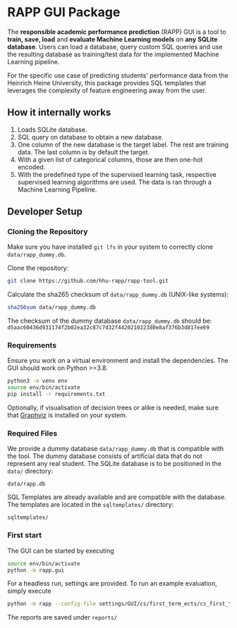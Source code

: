 # RAPP GUI Package

The **responsible academic performance prediction** (RAPP) GUI is a tool to **train, save, load** and **evaluate Machine Learning models** on **any SQLite database**. Users can load a database, query custom SQL queries and use the resulting database as training/test data for the implemented Machine Learning pipeline.

For the specific use case of predicting students' performance data from the Heinrich Heine University, this package provides SQL templates that leverages the complexity of feature engineering away from the user.

## How it internally works

1. Loads SQLite database.
2. SQL query on database to obtain a new database.
3. One column of the new database is the target label. The rest are training data. The last column is by default the target.
4. With a given list of categorical columns, those are then one-hot encoded.
5. With the predefined type of the supervised learning task, respective supervised learning algorithms are used. The data is ran through a Machine Learning Pipeline.

## Developer Setup

### Cloning the Repository

Make sure you have installed `git lfs` in your system to correctly clone `data/rapp_dummy.db`.

Clone the repository:
```bash
git clone https://github.com/hhu-rapp/rapp-tool.git
```

Calculate the sha265 checksum of `data/rapp_dummy.db` (UNIX-like systems):
```bash
sha256sum data/rapp_dummy.db
```

The checksum of the dummy database `data/rapp_dummy.db` should be:
`d5aac60436d931174f2b02ea32c87c7d32f442021022380e8af376b3d817ee69`

### Requirements

Ensure you work on a virtual environment and install the dependencies.
The GUI should work on Python >=3.8.

```bash
python3 -m venv env
source env/bin/activate
pip install -r requirements.txt
```

Optionally, if visualisation of decision trees or alike is needed,
make sure that [Graphviz](https://graphviz.org/download/) is installed on your
system.

### Required Files

We provide a dummy database `data/rapp_dummy.db` that is compatible with the tool.
The dummy database consists of artificial data that do not represent any real student.
The SQLite database is to be positioned in the `data/` directory:

```tree
data/rapp.db
```

SQL Templates are already available and are compatible with the database. The templates are located in the `sqltemplates/` directory:

```tree
sqltemplates/
```

### First start

The GUI can be started by executing

```bash
source env/bin/activate
python -m rapp.gui
```

For a headless run, settings are provided. To run an example evaluation, simply execute

```bash
python -m rapp --config-file settings/GUI/cs/first_term_ects/cs_first_term_ects_3_dropout.ini
```

The reports are saved under `reports/`
